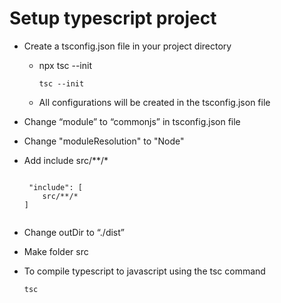 # Setup typescript project

* Create a tsconfig.json file in your project directory
    * npx tsc --init
        ```
        tsc --init
        ```
    * All configurations will be created in the tsconfig.json file

* Change “module” to “commonjs” in tsconfig.json file

* Change "moduleResolution" to "Node"

* Add include src/**/*
    ```

     "include": [
        src/**/*
    ]
       
    ```

* Change outDir to “./dist”

* Make folder src

* To compile typescript to javascript using the tsc command
    ```
    tsc
    ```